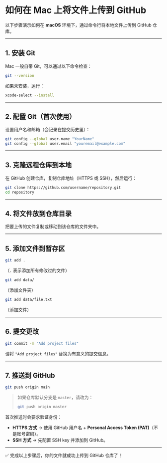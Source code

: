# 如何在 Mac 上将文件上传到 GitHub

以下步骤演示如何在 **macOS** 环境下，通过命令行将本地文件上传到 GitHub 仓库。

---

## 1. 安装 Git
Mac 一般自带 Git，可以通过以下命令检查：
```bash
git --version
```
如果未安装，运行：
```bash
xcode-select --install
```

---

## 2. 配置 Git（首次使用）
设置用户名和邮箱（会记录在提交历史里）：
```bash
git config --global user.name "YourName"
git config --global user.email "youremail@example.com"
```

---

## 3. 克隆远程仓库到本地
在 GitHub 创建仓库，复制仓库地址（HTTPS 或 SSH），然后运行：
```bash
git clone https://github.com/username/repository.git
cd repository
```

---

## 4. 将文件放到仓库目录
把要上传的文件复制或移动到该仓库的文件夹中。

---

## 5. 添加文件到暂存区
```bash
git add .
```
（`.` 表示添加所有修改过的文件）

```bash
git add data/
```
（添加文件夹）

```bash
git add data/file.txt
```
（添加文件）

---

## 6. 提交更改
```bash
git commit -m "Add project files"
```
请将 `"Add project files"` 替换为有意义的提交信息。

---

## 7. 推送到 GitHub
```bash
git push origin main
```
> 如果仓库默认分支是 `master`，请改为：
> ```bash
> git push origin master
> ```

首次推送时会要求验证身份：  
- **HTTPS 方式** → 使用 GitHub 用户名 + **Personal Access Token (PAT)**（不是账号密码）。  
- **SSH 方式** → 先配置 SSH key 并添加到 GitHub。

---

✅ 完成以上步骤后，你的文件就成功上传到 GitHub 仓库了！
